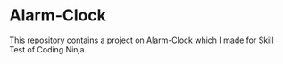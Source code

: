 # Alarm-Clock
This repository contains a project on Alarm-Clock which I made for Skill Test of Coding Ninja.
